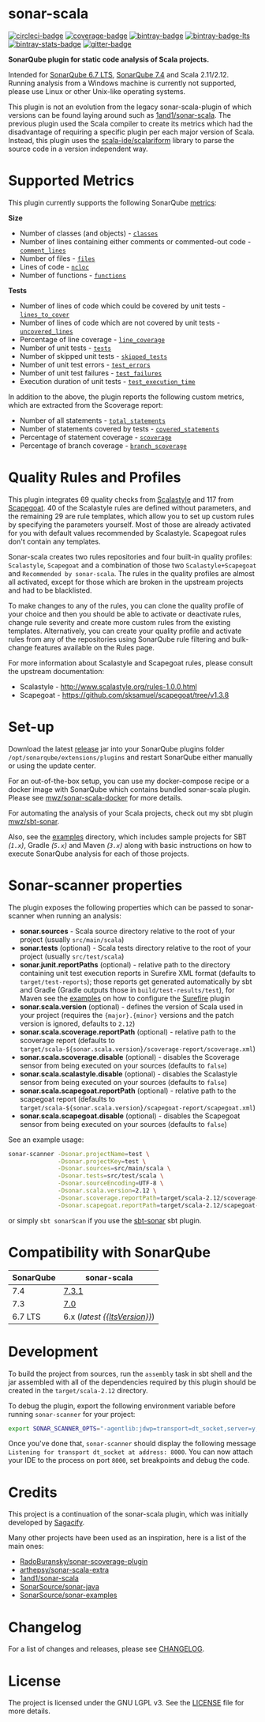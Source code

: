 sonar-scala
===
[![circleci-badge][]][circleci]
[![coverage-badge][]][coverage]
[![bintray-badge][]][bintray]
[![bintray-badge-lts][]][bintray-lts]
[![bintray-stats-badge][]][bintray-stats]
[![gitter-badge][]][gitter]

[circleci-badge]: https://img.shields.io/circleci/project/github/mwz/sonar-scala/master.svg?label=Build
[circleci]: https://circleci.com/gh/mwz/sonar-scala
[coverage-badge]: https://sonar.sonar-scala.com/api/badges/measure?key=sonar-scala&metric=coverage
[coverage]: https://sonar.sonar-scala.com/component_measures?id=sonar-scala&metric=coverage
[bintray-badge]: https://img.shields.io/badge/Download-{{version}}-blue.svg
[bintray]: https://bintray.com/mwz/maven/sonar-scala/{{version}}/link
[bintray-badge-lts]: https://img.shields.io/badge/Download-{{ltsVersion}}_(LTS)-blue.svg
[bintray-lts]: https://bintray.com/mwz/maven/sonar-scala/{{ltsVersion}}/link
[bintray-stats-badge]: https://img.shields.io/badge/dynamic/json.svg?uri=https://bintray.com/statistics/packageStatistics?pkgPath=/mwz/maven/sonar-scala&query=$.totalDownloads&label=Downloads+(last+30+days)&colorB=green
[bintray-stats]: https://bintray.com/mwz/maven/sonar-scala#statistics
[gitter-badge]: https://img.shields.io/gitter/room/sonar-scala/sonar-scala.svg?colorB=46BC99&label=Chat
[gitter]: https://gitter.im/sonar-scala/sonar-scala


**SonarQube plugin for static code analysis of Scala projects.**

Intended for [SonarQube 6.7 LTS](https://www.sonarqube.org/sonarqube-6-7-lts), [SonarQube 7.4](https://www.sonarqube.org/sonarqube-7-4) and Scala 2.11/2.12.
Running analysis from a Windows machine is currently not supported, please use Linux or other Unix-like operating systems.

This plugin is not an evolution from the legacy sonar-scala-plugin of which versions can be found laying around such as [1and1/sonar-scala](https://github.com/1and1/sonar-scala).
The previous plugin used the Scala compiler to create its metrics which had the disadvantage of requiring a specific plugin per each major version of Scala.
Instead, this plugin uses the [scala-ide/scalariform](https://github.com/scala-ide/scalariform) library to parse the source code in a version independent way.


# Supported Metrics
This plugin currently supports the following SonarQube [metrics](https://docs.sonarqube.org/display/SONAR/Metric+Definitions):

**Size**
- Number of classes (and objects) - [`classes`](https://docs.sonarqube.org/display/SONAR/Metric+Definitions#MetricDefinitions-Size)
- Number of lines containing either comments or commented-out code - [`comment_lines`](https://docs.sonarqube.org/display/SONAR/Metric+Definitions#MetricDefinitions-Size)
- Number of files - [`files`](https://docs.sonarqube.org/display/SONAR/Metric+Definitions#MetricDefinitions-Size)
- Lines of code - [`ncloc`](https://docs.sonarqube.org/display/SONAR/Metric+Definitions#MetricDefinitions-Size)
- Number of functions - [`functions`](https://docs.sonarqube.org/display/SONAR/Metric+Definitions#MetricDefinitions-Size)

**Tests**
- Number of lines of code which could be covered by unit tests - [`lines_to_cover`](https://docs.sonarqube.org/display/SONAR/Metric+Definitions#MetricDefinitions-Tests)
- Number of lines of code which are not covered by unit tests - [`uncovered_lines`](https://docs.sonarqube.org/display/SONAR/Metric+Definitions#MetricDefinitions-Tests)
- Percentage of line coverage - [`line_coverage`](https://docs.sonarqube.org/display/SONAR/Metric+Definitions#MetricDefinitions-Tests)
- Number of unit tests - [`tests`](https://docs.sonarqube.org/display/SONAR/Metric+Definitions#MetricDefinitions-Tests)
- Number of skipped unit tests - [`skipped_tests`](https://docs.sonarqube.org/display/SONAR/Metric+Definitions#MetricDefinitions-Tests)
- Number of unit test errors - [`test_errors`](https://docs.sonarqube.org/display/SONAR/Metric+Definitions#MetricDefinitions-Tests)
- Number of unit test failures - [`test_failures`](https://docs.sonarqube.org/display/SONAR/Metric+Definitions#MetricDefinitions-Tests)
- Execution duration of unit tests - [`test_execution_time`](https://docs.sonarqube.org/display/SONAR/Metric+Definitions#MetricDefinitions-Tests)

In addition to the above, the plugin reports the following custom metrics, which are extracted from the Scoverage report:
 - Number of all statements - [`total_statements`](https://github.com/mwz/sonar-scala/blob/3973e6a8b3857c06de7b6d996702eeb3e543e5e0/src/main/scala/com/mwz/sonar/scala/scoverage/ScoverageMetrics.scala#L64)
 - Number of statements covered by tests - [`covered_statements`](https://github.com/mwz/sonar-scala/blob/3973e6a8b3857c06de7b6d996702eeb3e543e5e0/src/main/scala/com/mwz/sonar/scala/scoverage/ScoverageMetrics.scala#L74)
 - Percentage of statement coverage - [`scoverage`](https://github.com/mwz/sonar-scala/blob/3973e6a8b3857c06de7b6d996702eeb3e543e5e0/src/main/scala/com/mwz/sonar/scala/scoverage/ScoverageMetrics.scala#L84)
 - Percentage of branch coverage - [`branch_scoverage`](https://github.com/mwz/sonar-scala/blob/3973e6a8b3857c06de7b6d996702eeb3e543e5e0/src/main/scala/com/mwz/sonar/scala/scoverage/ScoverageMetrics.scala#L96)


# Quality Rules and Profiles
This plugin integrates 69 quality checks from [Scalastyle](http://www.scalastyle.org/rules-1.0.0.html) and 117 from [Scapegoat](https://github.com/sksamuel/scapegoat/tree/v1.3.8). 40 of the Scalastyle rules are defined without parameters, and the remaining 29 are rule templates, which allow you to set up custom rules by specifying the parameters yourself. Most of those are already activated for you with default values recommended by Scalastyle. Scapegoat rules don't contain any templates.

Sonar-scala creates two rules repositories and four built-in quality profiles: `Scalastyle`, `Scapegoat` and a combination of those two `Scalastyle+Scapegoat` and `Recommended by sonar-scala`. The rules in the quality profiles are almost all activated, except for those which are broken in the upstream projects and had to be blacklisted.

To make changes to any of the rules, you can clone the quality profile of your choice and then you should be able to activate or deactivate rules, change rule severity and create more custom rules from the existing templates. Alternatively, you can create your quality profile and activate rules from any of the repositories using SonarQube rule filtering and bulk-change features available on the Rules page.

For more information about Scalastyle and Scapegoat rules, please consult the upstream documentation:
- Scalastyle - http://www.scalastyle.org/rules-1.0.0.html
- Scapegoat - https://github.com/sksamuel/scapegoat/tree/v1.3.8


# Set-up
Download the latest [release](https://github.com/mwz/sonar-scala/releases) jar into your SonarQube plugins folder `/opt/sonarqube/extensions/plugins` and restart SonarQube either manually or using the update center.

For an out-of-the-box setup, you can use my docker-compose recipe or a docker image with SonarQube which contains bundled sonar-scala plugin. Please see [mwz/sonar-scala-docker](https://github.com/mwz/sonar-scala-docker) for more details.

For automating the analysis of your Scala projects, check out my sbt plugin [mwz/sbt-sonar](https://github.com/mwz/sbt-sonar).

Also, see the [examples](https://github.com/mwz/sonar-scala/tree/master/examples) directory, which includes sample projects for SBT _(`1.x`)_, Gradle _(`5.x`)_ and Maven _(`3.x`)_ along with basic instructions on how to execute SonarQube analysis for each of those projects.


# Sonar-scanner properties
The plugin exposes the following properties which can be passed to sonar-scanner when running an analysis:
- **sonar.sources** - Scala source directory relative to the root of your project (usually `src/main/scala`)
- **sonar.tests** (optional) - Scala tests directory relative to the root of your project (usually `src/test/scala`)
- **sonar.junit.reportPaths** (optional) - relative path to the directory containing unit test execution reports in Surefire XML format (defaults to `target/test-reports`); those reports get generated automatically by sbt and Gradle (Gradle outputs those in `build/test-results/test`), for Maven see the [examples](examples/mvn) on how to configure the [Surefire](https://maven.apache.org/surefire/maven-surefire-plugin/test-mojo.html) plugin
- **sonar.scala.version** (optional) - defines the version of Scala used in your project (requires the `{major}.{minor}` versions and the patch version is ignored, defaults to `2.12`)
- **sonar.scala.scoverage.reportPath** (optional) - relative path to the scoverage report (defaults to `target/scala-${sonar.scala.version}/scoverage-report/scoverage.xml`)
- **sonar.scala.scoverage.disable** (optional) - disables the Scoverage sensor from being executed on your sources (defaults to `false`)
- **sonar.scala.scalastyle.disable** (optional) - disables the Scalastyle sensor from being executed on your sources (defaults to `false`)
- **sonar.scala.scapegoat.reportPath** (optional) - relative path to the scapegoat report (defaults to `target/scala-${sonar.scala.version}/scapegoat-report/scapegoat.xml`)
- **sonar.scala.scapegoat.disable** (optional) - disables the Scapegoat sensor from being executed on your sources (defaults to `false`)

See an example usage:
```bash
sonar-scanner -Dsonar.projectName=test \
              -Dsonar.projectKey=test \
              -Dsonar.sources=src/main/scala \
              -Dsonar.tests=src/test/scala \
              -Dsonar.sourceEncoding=UTF-8 \
              -Dsonar.scala.version=2.12 \
              -Dsonar.scoverage.reportPath=target/scala-2.12/scoverage-report/scoverage.xml \
              -Dsonar.scapegoat.reportPath=target/scala-2.12/scapegoat-report/scapegoat.xml
```
or simply `sbt sonarScan` if you use the [sbt-sonar](https://github.com/mwz/sbt-sonar) sbt plugin.

# Compatibility with SonarQube
SonarQube | sonar-scala
----------|----------
7.4       | [7.3.1](https://github.com/mwz/sonar-scala/releases/tag/v7.3.1)
7.3       | [7.0](https://github.com/mwz/sonar-scala/releases/tag/v7.0.0)
6.7 LTS   | 6.x (*latest [{{ltsVersion}}](https://github.com/mwz/sonar-scala/releases/tag/v{{ltsVersion}})*)


# Development
To build the project from sources, run the `assembly` task in sbt shell and the jar assembled with all of the dependencies required by this plugin should be created in the `target/scala-2.12` directory. 

To debug the plugin, export the following environment variable before running `sonar-scanner` for your project:
```bash
export SONAR_SCANNER_OPTS="-agentlib:jdwp=transport=dt_socket,server=y,suspend=y,address=8000"
```
Once you've done that, `sonar-scanner` should display the following message `Listening for transport dt_socket at address: 8000`. You can now attach your IDE to the process on port `8000`, set breakpoints and debug the code.


# Credits
This project is a continuation of the sonar-scala plugin, which was initially developed by [Sagacify](https://github.com/Sagacify/sonar-scala).

Many other projects have been used as an inspiration, here is a list of the main ones:

- [RadoBuransky/sonar-scoverage-plugin](https://github.com/RadoBuransky/sonar-scoverage-plugin)
- [arthepsy/sonar-scala-extra](https://github.com/arthepsy/sonar-scala-extra)
- [1and1/sonar-scala](https://github.com/1and1/sonar-scala)
- [SonarSource/sonar-java](https://github.com/SonarSource/sonar-java)
- [SonarSource/sonar-examples](https://github.com/SonarSource/sonar-examples)


# Changelog
For a list of changes and releases, please see [CHANGELOG](CHANGELOG.md).


# License
The project is licensed under the GNU LGPL v3. See the [LICENSE](LICENSE) file for more details.
